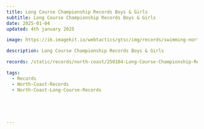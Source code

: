 ```yaml
---
title: Long Course Championship Records Boys & Girls
subtitle: Long Course Championship Records Boys & Girls
date: 2025-01-04
updated: 4th january 2025

image: https://ik.imagekit.io/webtactics/gtsc/img/records/swimming-north-coast-400x600.jpg

description: Long Course Championship Records Boys & Girls

records: /static/records/north-coast/250104-Long-Course-Championship-Records-Boys-Girls.pdf

tags:
  - Records
  - North-Coast-Records
  - North-Coast-Long-Course-Records





---
```





